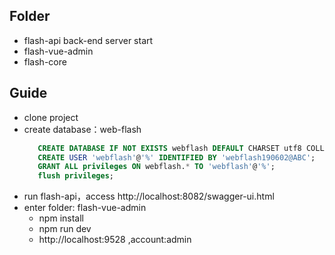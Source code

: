 ## Folder
- flash-api back-end server start
- flash-vue-admin
- flash-core


## Guide
- clone project
- create database：web-flash
     ```sql
        CREATE DATABASE IF NOT EXISTS webflash DEFAULT CHARSET utf8 COLLATE utf8_general_ci; 
        CREATE USER 'webflash'@'%' IDENTIFIED BY 'webflash190602@ABC';
        GRANT ALL privileges ON webflash.* TO 'webflash'@'%';
        flush privileges;
     ```
- run flash-api，access http://localhost:8082/swagger-ui.html
- enter folder: flash-vue-admin
    - npm install
    - npm run dev
    - http://localhost:9528 ,account:admin    
